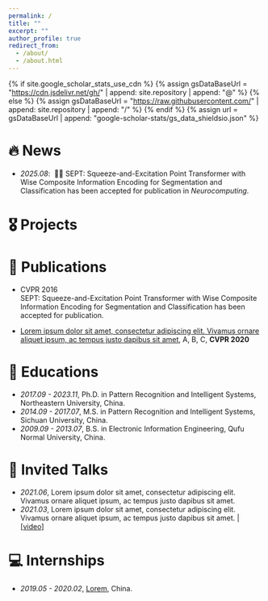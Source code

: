 ```yaml
---
permalink: /
title: ""
excerpt: ""
author_profile: true
redirect_from: 
  - /about/
  - /about.html
---
```


{% if site.google_scholar_stats_use_cdn %}
{% assign gsDataBaseUrl = "https://cdn.jsdelivr.net/gh/" | append: site.repository | append: "@" %}
{% else %}
{% assign gsDataBaseUrl = "https://raw.githubusercontent.com/" | append: site.repository | append: "/" %}
{% endif %}
{% assign url = gsDataBaseUrl | append: "google-scholar-stats/gs_data_shieldsio.json" %}

<span class='anchor' id='about-me'></span>



# 🔥 News
- *2025.08*: &nbsp;🎉🎉 SEPT: Squeeze-and-Excitation Point Transformer with Wise Composite Information Encoding for Segmentation and Classification has been accepted for publication in *Neurocomputing*.  

# 🎖 Projects

# 📝 Publications 
- <div class='paper-box'><div><div class="badge">CVPR 2016</div></div></div> SEPT: Squeeze-and-Excitation Point Transformer with Wise Composite Information Encoding for Segmentation and Classification has been accepted for publication.

- [Lorem ipsum dolor sit amet, consectetur adipiscing elit. Vivamus ornare aliquet ipsum, ac tempus justo dapibus sit amet](https://github.com), A, B, C, **CVPR 2020**

# 📖 Educations
- *2017.09 - 2023.11*, Ph.D. in Pattern Recognition and Intelligent Systems, Northeastern University, China. 
- *2014.09 - 2017.07*, M.S. in Pattern Recognition and Intelligent Systems, Sichuan University, China.
- *2009.09 - 2013.07*, B.S. in Electronic Information Engineering, Qufu Normal University, China.
  
# 💬 Invited Talks
- *2021.06*, Lorem ipsum dolor sit amet, consectetur adipiscing elit. Vivamus ornare aliquet ipsum, ac tempus justo dapibus sit amet. 
- *2021.03*, Lorem ipsum dolor sit amet, consectetur adipiscing elit. Vivamus ornare aliquet ipsum, ac tempus justo dapibus sit amet.  \| [\[video\]](https://github.com/)

# 💻 Internships
- *2019.05 - 2020.02*, [Lorem](https://github.com/), China.
